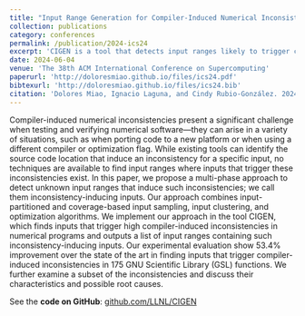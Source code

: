 ```yaml
---
title: "Input Range Generation for Compiler-Induced Numerical Inconsistencies"
collection: publications
category: conferences
permalink: /publication/2024-ics24
excerpt: 'CIGEN is a tool that detects input ranges likely to trigger compiler-induced numerical inconsistencies by combining input partitioning, coverage-guided sampling, clustering, and optimization, achieving a 53.4% improvement over prior methods on GNU Scientific Library functions and enabling deeper analysis of inconsistency causes.'
date: 2024-06-04
venue: 'The 38th ACM International Conference on Supercomputing'
paperurl: 'http://doloresmiao.github.io/files/ics24.pdf'
bibtexurl: 'http://doloresmiao.github.io/files/ics24.bib'
citation: 'Dolores Miao, Ignacio Laguna, and Cindy Rubio-González. 2024. Input Range Generation for Compiler-Induced Numerical Inconsistencies. In Proceedings of the 38th ACM International Conference on Supercomputing. Association for Computing Machinery, New York, NY, USA, 201–212.'
---
```


Compiler-induced numerical inconsistencies present a significant challenge when testing and verifying numerical software—they can arise in a variety of situations, such as when porting code to a new platform or when using a different compiler or optimization flag. While existing tools can identify the source code location that induce an inconsistency for a specific input, no techniques are available to find input ranges where inputs that trigger these inconsistencies exist. In this paper, we propose a multi-phase approach to detect unknown input ranges that induce such inconsistencies; we call them inconsistency-inducing inputs. Our approach combines input-partitioned and coverage-based input sampling, input clustering, and optimization algorithms. We implement our approach in the tool CIGEN, which finds inputs that trigger high compiler-induced inconsistencies in numerical programs and outputs a list of input ranges containing such inconsistency-inducing inputs. Our experimental evaluation show 53.4% improvement over the state of the art in finding inputs that trigger compiler-induced inconsistencies in 175 GNU Scientific Library (GSL) functions. We further examine a subset of the inconsistencies and discuss their characteristics and possible root causes.

See the **code on GitHub**: [github.com/LLNL/CIGEN](https://github.com/LLNL/CIGEN)
